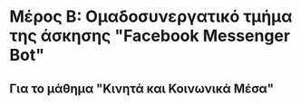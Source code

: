 # Μέρος Β: Ομαδοσυνεργατικό τμήμα της άσκησης "Facebook Messenger Bot"

## Για το μάθημα "Κινητά και Κοινωνικά Μέσα"
